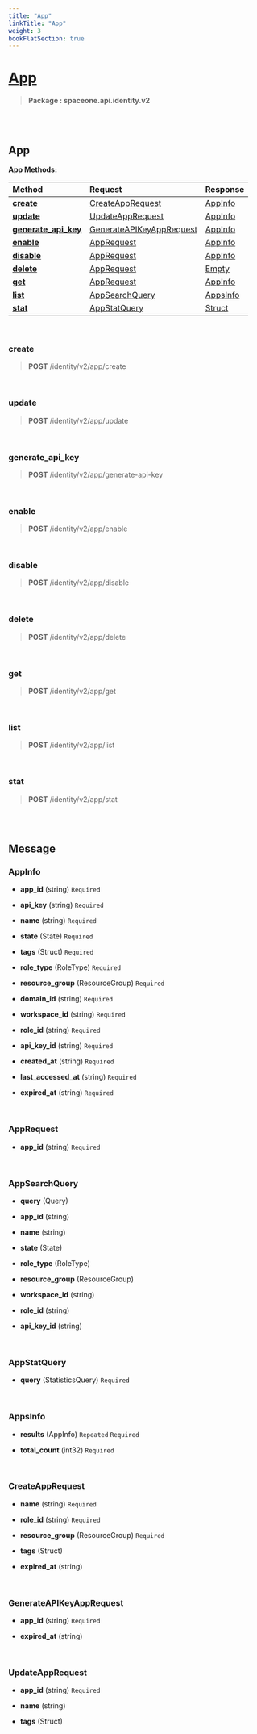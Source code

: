 ```yaml
---
title: "App"
linkTitle: "App"
weight: 3
bookFlatSection: true
---
```

# [App](#App)



>  **Package : spaceone.api.identity.v2**

<br>
<br>

## App





**App Methods:**


| Method | Request | Response |
| :----- | :-------- | :-------- |
| [**create**](./App#create) | [CreateAppRequest](App#createapprequest) | [AppInfo](App#appinfo) |
| [**update**](./App#update) | [UpdateAppRequest](App#updateapprequest) | [AppInfo](App#appinfo) |
| [**generate_api_key**](./App#generate_api_key) | [GenerateAPIKeyAppRequest](App#generateapikeyapprequest) | [AppInfo](App#appinfo) |
| [**enable**](./App#enable) | [AppRequest](App#apprequest) | [AppInfo](App#appinfo) |
| [**disable**](./App#disable) | [AppRequest](App#apprequest) | [AppInfo](App#appinfo) |
| [**delete**](./App#delete) | [AppRequest](App#apprequest) | [Empty](App#empty) |
| [**get**](./App#get) | [AppRequest](App#apprequest) | [AppInfo](App#appinfo) |
| [**list**](./App#list) | [AppSearchQuery](App#appsearchquery) | [AppsInfo](App#appsinfo) |
| [**stat**](./App#stat) | [AppStatQuery](App#appstatquery) | [Struct](App#struct) |



    
<br>

### create





> **POST** /identity/v2/app/create
>






    
<br>

### update





> **POST** /identity/v2/app/update
>






    
<br>

### generate_api_key





> **POST** /identity/v2/app/generate-api-key
>






    
<br>

### enable





> **POST** /identity/v2/app/enable
>






    
<br>

### disable





> **POST** /identity/v2/app/disable
>






    
<br>

### delete





> **POST** /identity/v2/app/delete
>






    
<br>

### get





> **POST** /identity/v2/app/get
>






    
<br>

### list





> **POST** /identity/v2/app/list
>






    
<br>

### stat





> **POST** /identity/v2/app/stat
>






    


<br>
<br>

## Message



### AppInfo
* **app_id** (string)   `Required` 

    
* **api_key** (string)   `Required` 

    
* **name** (string)   `Required` 

    
* **state** (State)   `Required` 

    
* **tags** (Struct)   `Required` 

    
* **role_type** (RoleType)   `Required` 

    
* **resource_group** (ResourceGroup)   `Required` 

    
* **domain_id** (string)   `Required` 

    
* **workspace_id** (string)   `Required` 

    
* **role_id** (string)   `Required` 

    
* **api_key_id** (string)   `Required` 

    
* **created_at** (string)   `Required` 

    
* **last_accessed_at** (string)   `Required` 

    
* **expired_at** (string)   `Required` 

    <br>

### AppRequest
* **app_id** (string)   `Required` 

    <br>

### AppSearchQuery
* **query** (Query)  

    
* **app_id** (string)  

    
* **name** (string)  

    
* **state** (State)  

    
* **role_type** (RoleType)  

    
* **resource_group** (ResourceGroup)  

    
* **workspace_id** (string)  

    
* **role_id** (string)  

    
* **api_key_id** (string)  

    <br>

### AppStatQuery
* **query** (StatisticsQuery)   `Required` 

    <br>

### AppsInfo
* **results** (AppInfo)  `Repeated`    `Required` 

    
* **total_count** (int32)   `Required` 

    <br>

### CreateAppRequest
* **name** (string)   `Required` 

    
* **role_id** (string)   `Required` 

    
* **resource_group** (ResourceGroup)   `Required` 

    
* **tags** (Struct)  

    
* **expired_at** (string)  

    <br>

### GenerateAPIKeyAppRequest
* **app_id** (string)   `Required` 

    
* **expired_at** (string)  

    <br>

### UpdateAppRequest
* **app_id** (string)   `Required` 

    
* **name** (string)  

    
* **tags** (Struct)  

    <br>
